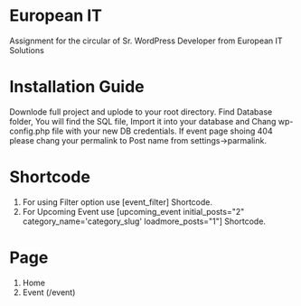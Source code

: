 # European IT
 Assignment for the circular of Sr. WordPress Developer from European IT Solutions
 
 # Installation Guide
 Downlode full project and uplode to your root directory. Find Database folder, You will find the SQL file, Import it into your database and Chang wp-config.php file with your new DB credentials. If event page shoing 404 please chang your permalink to  Post name from settings->parmalink.
 
 # Shortcode
 1. For using Filter option use [event_filter] Shortcode.
 2. For Upcoming Event use [upcoming_event  initial_posts="2" category_name='category_slug'   loadmore_posts="1"] Shortcode.

# Page
1. Home
2. Event (/event)
